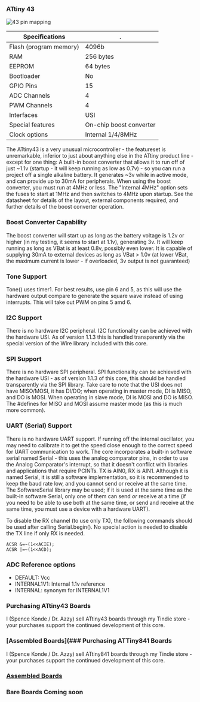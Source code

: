 ### ATtiny 43
![43 pin mapping](http://drazzy.com/e/img/PinoutT43.jpg "Arduino Pin Mapping for ATtiny 43")

 Specifications |  .
------------ | -------------
Flash (program memory)   | 4096b
RAM  | 256 bytes
EEPROM | 64 bytes
Bootloader | No
GPIO Pins | 15
ADC Channels | 4
PWM Channels | 4
Interfaces | USI
Special features | On-chip boost converter
Clock options | Internal 1/4/8MHz

The ATtiny43 is a very unusual microcontroller - the featureset is unremarkable, inferior to just about anything else in the ATtiny product line - except for one thing: A built-in boost converter that allows it to run off of just ~1.1v (startup - it will keep running as low as 0.7v) - so you can run a project off a single alkaline battery. It generates ~3v while in active mode, and can provide up to 30mA for peripherals. When using the boost converter, you must run at 4MHz or less. The "Internal 4MHz" option sets the fuses to start at 1MHz and then switches to 4MHz upon startup. See the datasheet for details of the layout, external components required, and further details of the boost converter operation.

### Boost Converter Capability
The boost converter will start up as long as the battery voltage is 1.2v or higher (in my testing, it seems to start at 1.1v), generating 3v. It will keep running as long as VBat is at least 0.8v, possibly even lower. It is capable of supplying 30mA to external devices as long as VBat > 1.0v (at lower VBat, the maximum current is lower - if overloaded, 3v output is not guaranteed)

### Tone Support
Tone() uses timer1. For best results, use pin 6 and 5, as this will use the hardware output compare to generate the square wave instead of using interrupts. This will take out PWM on pins 5 amd 6.

### I2C Support
There is no hardware I2C peripheral. I2C functionality can be achieved with the hardware USI. As of version 1.1.3 this is handled transparently via the special version of the Wire library included with this core.

### SPI Support
There is no hardware SPI peripheral. SPI functionality can be achieved with the hardware USI - as of version 1.1.3 of this core, this should be handled transparently via the SPI library. Take care to note that the USI does not have MISO/MOSI, it has DI/DO; when operating in master mode, DI is MISO, and DO is MOSI. When operating in slave mode, DI is MOSI and DO is MISO. The #defines for MISO and MOSI assume master mode (as this is much more common).

### UART (Serial) Support
There is no hardware UART support. If running off the internal oscillator, you may need to calibrate it to get the speed close enough to the correct speed for UART communication to work. The core incorporates a built-in software serial named Serial - this uses the analog comparator pins, in order to use the Analog Comparator's interrupt, so that it doesn't conflict with libraries and applications that require PCINTs.  TX is AIN0, RX is AIN1. Although it is named Serial, it is still a software implementation, so it is recommended to keep the baud rate low, and you cannot send or receive at the same time. The SoftwareSerial library may be used; if it is used at the same time as the built-in software Serial, only one of them can send *or* receive at a time (if you need to be able to use both at the same time, or send and receive at the same time, you must use a device with a hardware UART).

To disable the RX channel (to use only TX), the following commands should be used after calling Serial.begin(). No special action is needed to disable the TX line if only RX is needed.
```
ACSR &=~(1<<ACIE);
ACSR |=~(1<<ACD);
```

### ADC Reference options
* DEFAULT: Vcc
* INTERNAL1V1: Internal 1.1v reference
* INTERNAL: synonym for INTERNAL1V1


### Purchasing ATtiny43 Boards
I (Spence Konde / Dr. Azzy) sell ATtiny43 boards through my Tindie store - your purchases support the continued development of this core.

### [Assembled Boards](### Purchasing ATTiny841 Boards
I (Spence Konde / Dr. Azzy) sell ATtiny841 boards through my Tindie store - your purchases support the continued development of this core.
### [Assembled Boards](https://www.tindie.com/products/16617/)
### **Bare Boards** Coming soon

